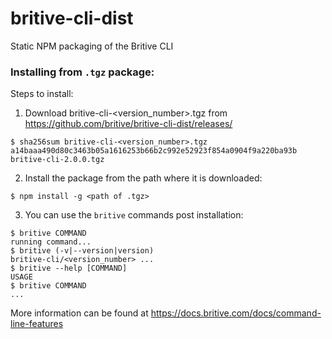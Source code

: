 # britive-cli-dist
Static NPM packaging of the Britive CLI
### Installing from `.tgz` package:
Steps to install:
1. Download britive-cli-<version_number>.tgz from https://github.com/britive/britive-cli-dist/releases/
```
$ sha256sum britive-cli-<version_number>.tgz
a14baaa490d80c3463b05a1616253b66b2c992e52923f854a0904f9a220ba93b  britive-cli-2.0.0.tgz
```
2. Install the package from the path where it is downloaded:
```sh-session
$ npm install -g <path of .tgz>
```
3. You can use the `britive` commands post installation:
```
$ britive COMMAND
running command...
$ britive (-v|--version|version)
britive-cli/<version_number> ...
$ britive --help [COMMAND]
USAGE
$ britive COMMAND
...
```
More information can be found at https://docs.britive.com/docs/command-line-features
